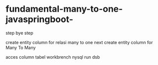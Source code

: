 # fundamental-many-to-one-javaspringboot-

step bye step

create entity column for relasi many to one 
next 
create entity column for Many To Many 


acces column tabel workbrench nysql run dsb
